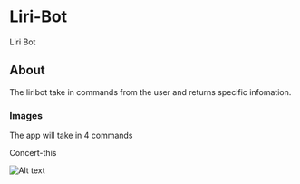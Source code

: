 # Liri-Bot
Liri Bot

## About

The liribot take in commands from the user and returns specific infomation.

### Images 

The app will take in 4 commands

Concert-this 

![Alt text](./assests/concertThis.png?raw=true )